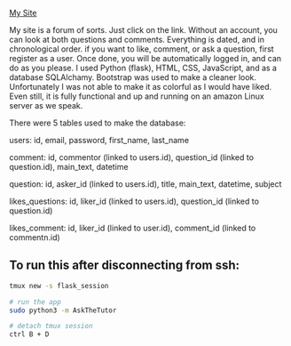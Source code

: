 [My Site](http://ec2-54-234-135-128.compute-1.amazonaws.com)


My site is a forum of sorts. Just click on the link. Without an account, you can look at both questions and comments. Everything is dated, and in chronological order. if you want to like, comment, or ask a question, first register as a user. Once done, you will be automatically logged in, and can do as you please. I used Python (flask), HTML, CSS, JavaScript, and as a database SQLAlchamy. Bootstrap was used to make a cleaner look. Unfortunately I was not able to make it as colorful as I would have liked. Even still, it is fully functional and up and running on an amazon Linux server as we speak. 

There were 5 tables used to make the database:

users: id, email, password, first_name, last_name

comment: id, commentor (linked to users.id), question_id (linked to question.id), main_text, datetime

question: id, asker_id (linked to users.id), title, main_text, datetime, subject

likes_questions: id, liker_id (linked to users.id), question_id (linked to question.id)

likes_comment: id, liker_id (linked to user.id), comment_id (linked to commentn.id)







## To run this after disconnecting from ssh:
```bash
tmux new -s flask_session

# run the app
sudo python3 -m AskTheTutor

# detach tmux session
ctrl B + D
```
